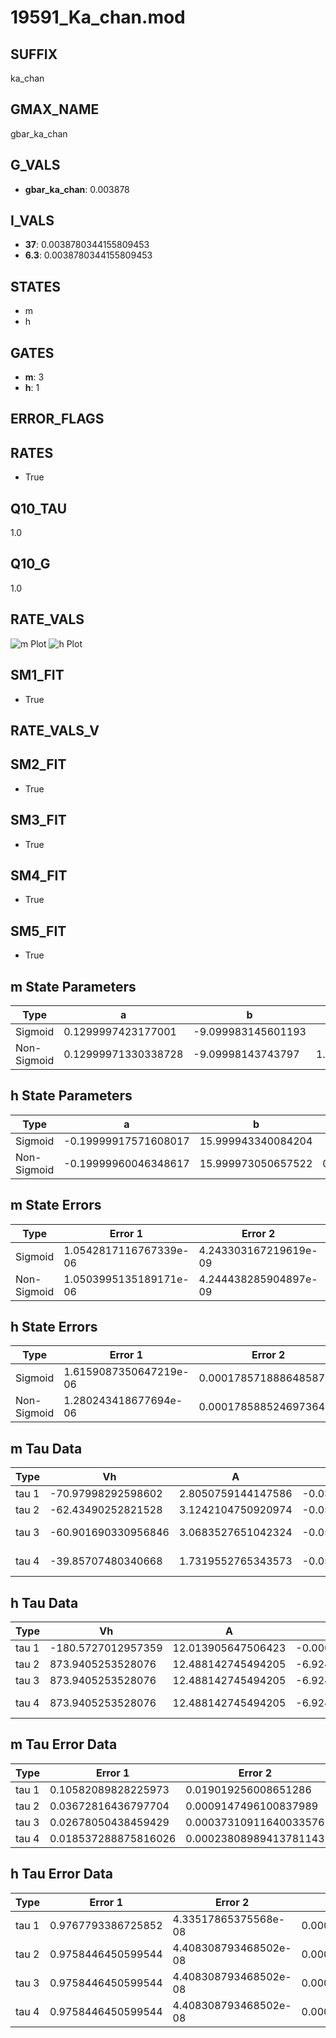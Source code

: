 # 19591_Ka_chan.mod

## SUFFIX

ka_chan

## GMAX_NAME

gbar_ka_chan

## G_VALS

- **gbar_ka_chan**: 0.003878

## I_VALS

- **37**: 0.0038780344155809453
- **6.3**: 0.0038780344155809453

## STATES

- m
- h

## GATES

- **m**: 3
- **h**: 1

## ERROR_FLAGS


## RATES

- True

## Q10_TAU

1.0

## Q10_G

1.0

## RATE_VALS

![m Plot](/Users/pbozelos/Dropbox/icg-Chai-Panos/supermodels/output_markdown_files/K/19591_Ka_chan.mod/images/m.png)
![h Plot](/Users/pbozelos/Dropbox/icg-Chai-Panos/supermodels/output_markdown_files/K/19591_Ka_chan.mod/images/h.png)

## SM1_FIT

- True

## RATE_VALS_V

## SM2_FIT

- True

## SM3_FIT

- True

## SM4_FIT

- True

## SM5_FIT

- True

## m State Parameters

| Type | a | b | c | d |
| --- | --- | --- | --- | --- |
| Sigmoid | 0.1299997423177001 | -9.099983145601193 |
| Non-Sigmoid | 0.12999971330338728 | -9.09998143743797 | 1.0000001621291943 | -1.4523623376819905e-07 |

## h State Parameters

| Type | a | b | c | d |
| --- | --- | --- | --- | --- |
| Sigmoid | -0.19999917571608017 | 15.999943340084204 |
| Non-Sigmoid | -0.19999960046348617 | 15.999973050657522 | 0.9999985569089371 | -2.028160386011479e-08 |

## m State Errors

| Type | Error 1 | Error 2 | Error 3 |
| --- | --- | --- | --- |
| Sigmoid | 1.0542817116767339e-06 | 4.243303167219619e-09 | 3.0924675174955154e-07 |
| Non-Sigmoid | 1.0503995135189171e-06 | 4.244438285904897e-09 | 3.0810800756319585e-07 |

## h State Errors

| Type | Error 1 | Error 2 | Error 3 |
| --- | --- | --- | --- |
| Sigmoid | 1.6159087350647219e-06 | 0.000178571888648587 | 1.5222482635751833e-06 |
| Non-Sigmoid | 1.280243418677694e-06 | 0.00017858852469736415 | 1.2060386077172975e-06 |

## m Tau Data

| Type | Vh | A | b1 | b2 | c1 | c2 | d1 | d2 | e1 | e2 |
| --- | --- | --- | --- | --- | --- | --- | --- | --- | --- | --- |
| tau 1 | -70.97998292598602 | 2.8050759144147586 | -0.03696274507699781 | -0.09583591717922953 |
| tau 2 | -62.43490252821528 | 3.1242104750920974 | -0.05956754530215734 | 0.00028492814858084424 | -0.0565395153429742 | 0.0004356653001012639 |
| tau 3 | -60.901690330956846 | 3.0683527651042324 | -0.052211334285246845 | 2.2986535449805666e-05 | 2.2461124435705126e-06 | -0.0388879925031708 | 0.0008550597283906305 | -3.1145339197449844e-06 |
| tau 4 | -39.85707480340668 | 1.7319552765343573 | -0.05575793832747527 | 0.0007056939165821704 | -2.173631749038208e-05 | 2.9199712768024e-07 | 0.016302770469533528 | 0.000514464502009262 | -6.1932026012626216e-06 | 1.7953039937147778e-08 |

## h Tau Data

| Type | Vh | A | b1 | b2 | c1 | c2 | d1 | d2 | e1 | e2 |
| --- | --- | --- | --- | --- | --- | --- | --- | --- | --- | --- |
| tau 1 | -180.5727012957359 | 12.013905647506423 | -0.00015287610811954528 | -0.0001631839898373062 |
| tau 2 | 873.9405253528076 | 12.488142745494205 | -6.924135060310438e-05 | 3.5344986245666543e-07 | -0.00033889794937815834 | 1.4114859249599049e-08 |
| tau 3 | 873.9405253528076 | 12.488142745494205 | -6.924135060310438e-05 | 3.5344986245666543e-07 | 0.0 | -0.00033889794937815834 | 1.4114859249599049e-08 | 0.0 |
| tau 4 | 873.9405253528076 | 12.488142745494205 | -6.924135060310438e-05 | 3.5344986245666543e-07 | 0.0 | 0.0 | -0.00033889794937815834 | 1.4114859249599049e-08 | 0.0 | 0.0 |

## m Tau Error Data

| Type | Error 1 | Error 2 | Error 3 |
| --- | --- | --- | --- |
| tau 1 | 0.10582089828225973 | 0.019019256008651286 | 0.06246698405966152 |
| tau 2 | 0.03672816436797704 | 0.0009147496100837989 | 0.021680950505592857 |
| tau 3 | 0.02678050438459429 | 0.00037310911640033576 | 0.01580876147960841 |
| tau 4 | 0.018537288875816026 | 0.00023808989413781143 | 0.010942720648867027 |

## h Tau Error Data

| Type | Error 1 | Error 2 | Error 3 |
| --- | --- | --- | --- |
| tau 1 | 0.9767793386725852 | 4.33517865375568e-08 | 0.0002152425873662714 |
| tau 2 | 0.9758446450599544 | 4.408308793468502e-08 | 0.00021503661876762063 |
| tau 3 | 0.9758446450599544 | 4.408308793468502e-08 | 0.00021503661876762063 |
| tau 4 | 0.9758446450599544 | 4.408308793468502e-08 | 0.00021503661876762063 |

